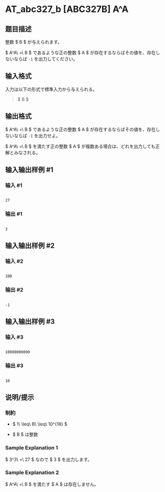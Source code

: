 # AT_abc327_b [ABC327B] A^A

## 题目描述

[problemUrl]: https://atcoder.jp/contests/abc327/tasks/abc327_b

整数 $ B $ が与えられます。  
$ A^A\ =\ B $ であるような正の整数 $ A $ が存在するならばその値を、存在しないならば `-1` を出力してください。

## 输入格式

入力は以下の形式で標準入力から与えられる。

> $ B $

## 输出格式

$ A^A\ =\ B $ であるような正の整数 $ A $ が存在するならばその値を、存在しないならば `-1` を出力せよ。  
$ A^A\ =\ B $ を満たす正の整数 $ A $ が複数ある場合は、どれを出力しても正解とみなされる。

## 输入输出样例 #1

### 输入 #1

```
27
```

### 输出 #1

```
3
```

## 输入输出样例 #2

### 输入 #2

```
100
```

### 输出 #2

```
-1
```

## 输入输出样例 #3

### 输入 #3

```
10000000000
```

### 输出 #3

```
10
```

## 说明/提示

### 制約

- $ 1\ \leq\ B\ \leq\ 10^{18} $
- $ B $ は整数

### Sample Explanation 1

$ 3^3\ =\ 27 $ なので $ 3 $ を出力します。

### Sample Explanation 2

$ A^A\ =\ B $ を満たす $ A $ は存在しません。